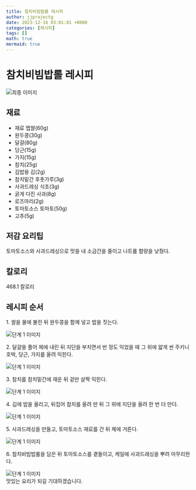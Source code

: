 ```yaml
---
title: 참치비빔밥롤 레시피
author: jjprojectg
date: 2023-12-16 03:01:01 +0000
categories: [레시피]
tags: []
math: true
mermaid: true
---
```

<meta name="og:type" content="website"/>
<meta charset="UTF-8"/>
<div class="header">
  <h1>참치비빔밥롤 레시피</h1>
</div>

<div class="container my-4">
  <div class="row">
    <div class="col-12 col-md-6">
      <div class="recipe-image">
        <img src="http://www.foodsafetykorea.go.kr/uploadimg/cook/10_00226_2.png" class="step-image" alt="최종 이미지"/>
      </div>
    </div>
    <div class="col-12 col-md-6">
      <div class="ingredients">
        <h2>재료</h2>
        <ul class="card">
          <li> 재료 멥쌀(60g) </li>
          <li>  완두콩(30g) </li>
          <li>  달걀(80g) </li>
          <li> 당근(15g) </li>
          <li>  가지(15g) </li>
          <li>  참치(25g) </li>
          <li>  김밥용 김(2g) </li>
          <li> 참치밑간 후춧가루(3g) </li>
          <li> 사과드레싱 식초(3g) </li>
          <li>  굵게 다진 사과(8g) </li>
          <li>  로즈마리(2g) </li>
          <li> 토마토소스 토마토(50g) </li>
          <li>  고추(5g) </li>
</ul>
      </div>
    </div>
    <div class="col-12 col-md-6">
      <div class="ingredients">
        <h2>저감 요리팁</h2>
        <div class="card"> 
          <p>
            토마토소스와 사과드레싱으로 맛을 내 소금간을 줄이고 나트륨 함량을 낮췄다.
          </p>
        </div>
      </div>
      <div class="ingredients">
        <h2>칼로리</h2>
        <div class="card"> 
          <p>
            468.1 칼로리
          </p>
        </div>
      </div>
    </div>
  </div>

  <h2 class="my-4">레시피 순서</h2>
  <div class="card recipe-card">
    <div class="card-body recipe-step">
      <p class="card-text step-description">1. 쌀을 물에 불린 뒤 완두콩을 함께
넣고 밥을 짓는다.</p>
      <img src="http://www.foodsafetykorea.go.kr/uploadimg/cook/20_00226_1.png" alt="단계 1 이미지" class="step-image"/>
    </div>
  </div>
  <div class="card recipe-card">
    <div class="card-body recipe-step">
      <p class="card-text step-description">2. 달걀을 풀어 체에 내린 뒤 지단을
부치면서 반 정도 익었을 때 그 위에
얇게 썬 주키니호박, 당근, 가지를
올려 익힌다.</p>
      <img src="http://www.foodsafetykorea.go.kr/uploadimg/cook/20_00226_2.png" alt="단계 1 이미지" class="step-image"/>
    </div>
  </div>
  <div class="card recipe-card">
    <div class="card-body recipe-step">
      <p class="card-text step-description">3. 참치를 참치밑간에 재운 뒤 겉만
살짝 익힌다.</p>
      <img src="http://www.foodsafetykorea.go.kr/uploadimg/cook/20_00226_3.png" alt="단계 1 이미지" class="step-image"/>
    </div>
  </div>
  <div class="card recipe-card">
    <div class="card-body recipe-step">
      <p class="card-text step-description">4. 김에 밥을 올리고, 뒤집어 참치를
올려 만 뒤 그 위에 지단을 올려
한 번 더 만다.</p>
      <img src="http://www.foodsafetykorea.go.kr/uploadimg/cook/20_00226_4.png" alt="단계 1 이미지" class="step-image"/>
    </div>
  </div>
  <div class="card recipe-card">
    <div class="card-body recipe-step">
      <p class="card-text step-description">5. 사과드레싱을 만들고,
토마토소스 재료를 간 뒤 체에
거른다.</p>
      <img src="http://www.foodsafetykorea.go.kr/uploadimg/cook/20_00226_5.png" alt="단계 1 이미지" class="step-image"/>
    </div>
  </div>
  <div class="card recipe-card">
    <div class="card-body recipe-step">
      <p class="card-text step-description">6. 참치비빔밥롤을 담은 뒤
토마토소스를 곁들이고, 케일에
사과드레싱을 뿌려 마무리한다.</p>
      <img src="http://www.foodsafetykorea.go.kr/uploadimg/cook/20_00226_6.png" alt="단계 1 이미지" class="step-image"/>
    </div>
  </div>

</div>
맛있는 요리가 되길 기대하겠습니다.
